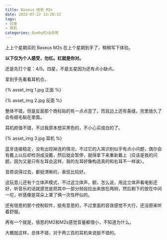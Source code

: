 ```yaml
---
title: Baseus 倍思 M2s
date: 2023-07-22 13:20:13
tags:
- 日常
- 耳机
categories: Dumby的sb日常
---
```


上上个星期买的 Baseus M2s 在上个星期到手了，稍稍写下体验。

<!--more-->

**以下仅为个人感受，勿杠。杠就是你对。**

还是先打个星：4/5。四星，不是五星因为还有点小缺点。

拿到手先看看耳机仓。

{% asset_img 1.jpg 正面 %}

{% asset_img 2.jpg 反面 %}

整体不错，但是反面那个商标贴的有一点点歪了，而且边上还有条缝，兜里放久了会有细毛黏在里面。

耳机颜值不错，不过我原本想买黑色的，不小心买成白的了。

{% asset_img 3.jpg 耳机 %}

蓝牙连接稳定，没有出现掉连的情况，不过它的入耳识别似乎有点小问题，偶尔会有戴上以后却检测成没戴，然后就会暂停，就得拿下来重新戴上（应该是我的问题，因为又是只有左耳会这样，我的左耳好像构造真的和右耳不一样诶）。

音质说得过去，都挺清晰的，表现比较好。

这玩意儿还有个立体声模式，不过这立体声，额，怎么说，用这立体声看电影还好，听音乐的话就感觉是把其中一部分频段拉出来放在两侧，然后剩下的放在中间一坨，听感像是耳朵上罩了俩一次性杯似的。

还有倍思的那个控制软件，挺有意思的，不过里面的音效感觉不大行，还没原来听着舒服。

再有一个就是，倍思的M2和M2s感觉音量都很小，不知道为什么。

大概就这样，总体不错，对于两三百的耳机来说挺不错的。